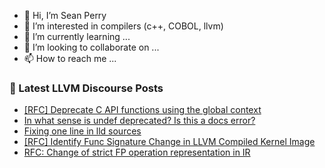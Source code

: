- 👋 Hi, I’m Sean Perry
- 👀 I’m interested in compilers (c++, COBOL, llvm)
- 🌱 I’m currently learning ...
- 💞️ I’m looking to collaborate on ...
- 📫 How to reach me ...

<!---
s66perry/s66perry is a ✨ special ✨ repository because its `README.md` (this file) appears on your GitHub profile.
You can click the Preview link to take a look at your changes.
--->
### 📕 Latest LLVM Discourse Posts

<!-- DISCOURSE-LLVM:START -->
- [[RFC] Deprecate C API functions using the global context](https://discourse.llvm.org/t/rfc-deprecate-c-api-functions-using-the-global-context/88639#post_1)
- [In what sense is undef deprecated? Is this a docs error?](https://discourse.llvm.org/t/in-what-sense-is-undef-deprecated-is-this-a-docs-error/88636#post_4)
- [Fixing one line in lld sources](https://discourse.llvm.org/t/fixing-one-line-in-lld-sources/88635#post_2)
- [[RFC] Identify Func Signature Change in LLVM Compiled Kernel Image](https://discourse.llvm.org/t/rfc-identify-func-signature-change-in-llvm-compiled-kernel-image/82609#post_10)
- [RFC: Change of strict FP operation representation in IR](https://discourse.llvm.org/t/rfc-change-of-strict-fp-operation-representation-in-ir/85021?page=2#post_21)
<!-- DISCOURSE-LLVM:END -->
